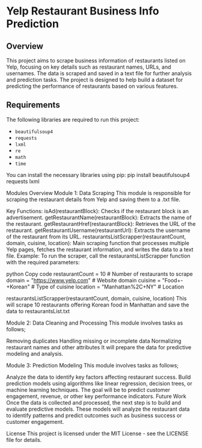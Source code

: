 # Yelp Restaurant Business Info Prediction

## Overview

This project aims to scrape business information of restaurants listed on Yelp, focusing on key details such as restaurant names, URLs, and usernames. The data is scraped and saved in a text file for further analysis and prediction tasks. The project is designed to help build a dataset for predicting the performance of restaurants based on various features.

## Requirements

The following libraries are required to run this project:

- `beautifulsoup4`
- `requests`
- `lxml`
- `re`
- `math`
- `time`

You can install the necessary libraries using pip:
pip install beautifulsoup4 requests lxml

Modules Overview
Module 1: Data Scraping
This module is responsible for scraping the restaurant details from Yelp and saving them to a .txt file.

Key Functions:
isAd(restaurantBlock): Checks if the restaurant block is an advertisement.
getRestaurantName(restaurantBlock): Extracts the name of the restaurant.
getRestaurantHref(restaurantBlock): Retrieves the URL of the restaurant.
getRestaurantUsername(restaurantUrl): Extracts the username of the restaurant from its URL.
restaurantsListScrapper(restaurantCount, domain, cuisine, location): Main scraping function that processes multiple Yelp pages, fetches the restaurant information, and writes the data to a text file.
Example:
To run the scraper, call the restaurantsListScrapper function with the required parameters:

python
Copy code
restaurantCount = 10  # Number of restaurants to scrape
domain = "https://www.yelp.com"  # Website domain
cuisine = "Food+-+Korean"  # Type of cuisine
location = "Manhattan%2C+NY"  # Location

restaurantsListScrapper(restaurantCount, domain, cuisine, location)
This will scrape 10 restaurants offering Korean food in Manhattan and save the data to restaurantsList.txt

Module 2: Data Cleaning and Processing
This module involves tasks as follows;

Removing duplicates
Handling missing or incomplete data
Normalizing restaurant names and other attributes
It will prepare the data for predictive modeling and analysis.

Module 3: Prediction Modeling
This module involves tasks as follows;

Analyze the data to identify key factors affecting restaurant success.
Build prediction models using algorithms like linear regression, decision trees, or machine learning techniques.
The goal will be to predict customer engagement, revenue, or other key performance indicators.
Future Work
Once the data is collected and processed, the next step is to build and evaluate predictive models. These models will analyze the restaurant data to identify patterns and predict outcomes such as business success or customer engagement.

License
This project is licensed under the MIT License - see the LICENSE file for details.




